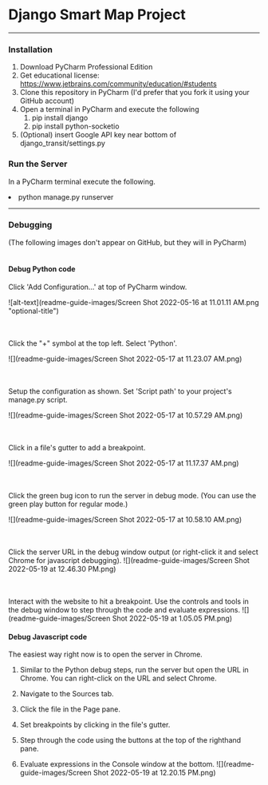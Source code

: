 # Django Smart Map Project

---
### Installation
1. Download PyCharm Professional Edition
2. Get educational license: https://www.jetbrains.com/community/education/#students
3. Clone this repository in PyCharm (I'd prefer that you fork it using your GitHub account)
6. Open a terminal in PyCharm and execute the following
   1. pip install django
   2. pip install python-socketio
7. (Optional) insert Google API key near bottom of django_transit/settings.py


### Run the Server
In a PyCharm terminal execute the following.
<li>python manage.py runserver

***

### Debugging
(The following images don't appear on GitHub, but they will in PyCharm)
<br><br>

#### Debug Python code
Click 'Add Configuration...' at top of PyCharm window.

![alt-text](readme-guide-images/Screen Shot 2022-05-16 at 11.01.11 AM.png "optional-title")

<br><br>
Click the "+" symbol at the top left. Select 'Python'.

![](readme-guide-images/Screen Shot 2022-05-17 at 11.23.07 AM.png)

<br><br>
Setup the configuration as shown. Set 'Script path' to your project's manage.py script.

![](readme-guide-images/Screen Shot 2022-05-17 at 10.57.29 AM.png)

<br><br>
Click in a file's gutter to add a breakpoint.

![](readme-guide-images/Screen Shot 2022-05-17 at 11.17.37 AM.png)

<br><br>
Click the green bug icon to run the server in debug mode. (You can use the green play button for regular mode.)

![](readme-guide-images/Screen Shot 2022-05-17 at 10.58.10 AM.png)

<br><br>
Click the server URL in the debug window output (or right-click it and select Chrome for javascript debugging).
![](readme-guide-images/Screen Shot 2022-05-19 at 12.46.30 PM.png)

<br><br>
Interact with the website to hit a breakpoint. Use the controls and tools in the debug window to step through the code and evaluate expressions.
![](readme-guide-images/Screen Shot 2022-05-19 at 1.05.05 PM.png)



#### Debug Javascript code
The easiest way right now is to open the server in Chrome. 
1. Similar to the Python debug steps, run the server but open the URL in Chrome. You can right-click on the URL and select Chrome.

2. Navigate to the Sources tab.
3. Click the file in the Page pane.
4. Set breakpoints by clicking in the file's gutter.
5. Step through the code using the buttons at the top of the righthand pane.
6. Evaluate expressions in the Console window at the bottom.
![](readme-guide-images/Screen Shot 2022-05-19 at 12.20.15 PM.png)

